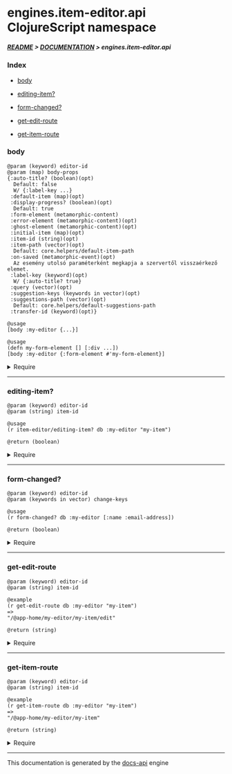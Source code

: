 
# engines.item-editor.api ClojureScript namespace

##### [README](../../../../README.md) > [DOCUMENTATION](../../../COVER.md) > engines.item-editor.api

### Index

- [body](#body)

- [editing-item?](#editing-item)

- [form-changed?](#form-changed)

- [get-edit-route](#get-edit-route)

- [get-item-route](#get-item-route)

### body

```
@param (keyword) editor-id
@param (map) body-props
{:auto-title? (boolean)(opt)
  Default: false
  W/ {:label-key ...}
 :default-item (map)(opt)
 :display-progress? (boolean)(opt)
  Default: true
 :form-element (metamorphic-content)
 :error-element (metamorphic-content)(opt)
 :ghost-element (metamorphic-content)(opt)
 :initial-item (map)(opt)
 :item-id (string)(opt)
 :item-path (vector)(opt)
  Default: core.helpers/default-item-path
 :on-saved (metamorphic-event)(opt)
  Az esemény utolsó paraméterként megkapja a szervertől visszaérkező elemet.
 :label-key (keyword)(opt)
  W/ {:auto-title? true}
 :query (vector)(opt)
 :suggestion-keys (keywords in vector)(opt)
 :suggestions-path (vector)(opt)
  Default: core.helpers/default-suggestions-path
 :transfer-id (keyword)(opt)}
```

```
@usage
[body :my-editor {...}]
```

```
@usage
(defn my-form-element [] [:div ...])
[body :my-editor {:form-element #'my-form-element}]
```

<details>
<summary>Require</summary>

```
(ns my-namespace (:require [engines.item-editor.api :refer [body]]))

(engines.item-editor.api/body ...)
(body                         ...)
```

</details>

---

### editing-item?

```
@param (keyword) editor-id
@param (string) item-id
```

```
@usage
(r item-editor/editing-item? db :my-editor "my-item")
```

```
@return (boolean)
```

<details>
<summary>Require</summary>

```
(ns my-namespace (:require [engines.item-editor.api :refer [editing-item?]]))

(engines.item-editor.api/editing-item? ...)
(editing-item?                         ...)
```

</details>

---

### form-changed?

```
@param (keyword) editor-id
@param (keywords in vector) change-keys
```

```
@usage
(r form-changed? db :my-editor [:name :email-address])
```

```
@return (boolean)
```

<details>
<summary>Require</summary>

```
(ns my-namespace (:require [engines.item-editor.api :refer [form-changed?]]))

(engines.item-editor.api/form-changed? ...)
(form-changed?                         ...)
```

</details>

---

### get-edit-route

```
@param (keyword) editor-id
@param (string) item-id
```

```
@example
(r get-edit-route db :my-editor "my-item")
=>
"/@app-home/my-editor/my-item/edit"
```

```
@return (string)
```

<details>
<summary>Require</summary>

```
(ns my-namespace (:require [engines.item-editor.api :refer [get-edit-route]]))

(engines.item-editor.api/get-edit-route ...)
(get-edit-route                         ...)
```

</details>

---

### get-item-route

```
@param (keyword) editor-id
@param (string) item-id
```

```
@example
(r get-item-route db :my-editor "my-item")
=>
"/@app-home/my-editor/my-item"
```

```
@return (string)
```

<details>
<summary>Require</summary>

```
(ns my-namespace (:require [engines.item-editor.api :refer [get-item-route]]))

(engines.item-editor.api/get-item-route ...)
(get-item-route                         ...)
```

</details>

---

This documentation is generated by the [docs-api](https://github.com/bithandshake/docs-api) engine

